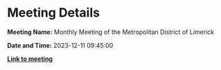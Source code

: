# Meeting Details

**Meeting Name:** Monthly Meeting of the Metropolitan District of Limerick

**Date and Time:** 2023-12-11 09:45:00

**<a href="https://www.limerick.ie/council/whats-on/monthly-meeting-of-the-metropolitan-district-of-limerick-8" target="_blank">Link to meeting</a>**
